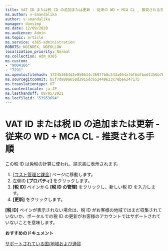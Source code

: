 ```yaml
---
title: VAT ID または税 ID の追加または更新 - 従来の WD + MCA CL _ 推奨される手順
ms.author: v-smandalika
author: v-smandalika
manager: dansimp
ms.date: 12/09/2020
ms.audience: Admin
ms.topic: article
ms.service: o365-administration
ROBOTS: NOINDEX, NOFOLLOW
localization_priority: Normal
ms.collection: Adm_O365
ms.custom:
- "9004166"
- "7291"
ms.openlocfilehash: 172453664d2e950634c46977b8c543a054afbf6dfbed1356b7b13416ecf80b22
ms.sourcegitcommit: b5f7da89a650d2915dc652449623c78be6247175
ms.translationtype: HT
ms.contentlocale: ja-JP
ms.lasthandoff: 08/05/2021
ms.locfileid: "53953694"
---
```

# <a name="add-or-update-vattax-id---legacy-wd--mca-cl---recommended-steps"></a>VAT ID または税 ID の追加または更新 - 従来の WD + MCA CL - 推奨される手順

この税 ID は免税の計算に使われ、請求書に表示されます。

1. [[コスト管理と課金]](https://ms.portal.azure.com/#blade/Microsoft_Azure_GTM/ModernBillingMenuBlade/Overview) ページに移動します。 
2. 左側の **[プロパティ]** をクリックします。 
3. **[税 ID]** ペインから **[税 ID の管理]** をクリックし、新しい税 ID を入力します。
4. **[更新]** をクリックします。 

**[税 ID]** ペインが表示されない場合は、税 ID がお客様の地域ではまだ収集されていないか、ポータルでの税 ID の更新がお客様のアカウントではサポートされていないことを意味します。

**おすすめのドキュメント**

[サポートされている国/地域および通貨](https://azure.microsoft.com/pricing/faq/)

